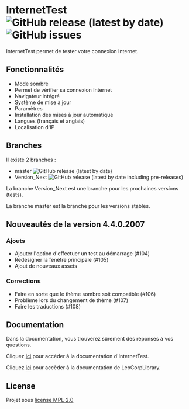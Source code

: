 # InternetTest ![GitHub release (latest by date)](https://img.shields.io/github/v/release/Leo-Corporation/InternetTest) ![GitHub issues](https://img.shields.io/github/issues-raw/Leo-Corporation/InternetTest?label=issues)
InternetTest permet de tester votre connexion Internet.
## Fonctionnalités
* Mode sombre
* Permet de vérifier sa connexion Internet
* Navigateur intégré
* Système de mise à jour
* Paramètres
* Installation des mises à jour automatique
* Langues (français et anglais)
* Localisation d'IP
## Branches
Il existe 2 branches : 
* master ![GitHub release (latest by date)](https://img.shields.io/github/v/release/Leo-Corporation/InternetTest)
* Version_Next ![GitHub release (latest by date including pre-releases)](https://img.shields.io/github/v/release/Leo-Corporation/InternetTest?include_prereleases)

La branche Version_Next est une branche pour les prochaines versions (tests).

La branche master est la branche pour les versions stables.
## Nouveautés de la version 4.4.0.2007
### Ajouts
- Ajouter l'option d'effectuer un test au démarrage (#104)
- Redesigner la fenêtre principale (#105)
- Ajout de nouveaux assets
### Corrections
- Faire en sorte que le thème sombre soit compatible (#106)
- Problème lors du changement de thème (#107)
- Faire les traductions (#108)
## Documentation 
Dans la documentation, vous trouverez sûrement des réponses à vos questions.

Cliquez [ici](https://github.com/Leo-Corporation/InternetTest/wiki) pour accéder à la documentation d'InternetTest.

Cliquez [ici](https://github.com/Leo-Corporation/LeoCorpLibrary/wiki) pour accèder à la documentation de LeoCorpLibrary.
## License
Projet sous [license MPL-2.0](https://github.com/Leo-Corporation/InternetTest/blob/master/LICENSE.md)
